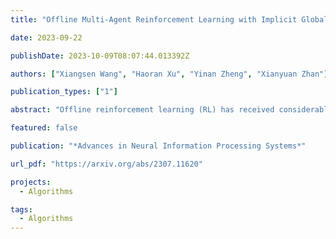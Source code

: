 ```yaml
---
title: "Offline Multi-Agent Reinforcement Learning with Implicit Global-to-Local Value Regularization"

date: 2023-09-22

publishDate: 2023-10-09T08:07:44.013392Z

authors: ["Xiangsen Wang", "Haoran Xu", "Yinan Zheng", "Xianyuan Zhan"]

publication_types: ["1"]

abstract: "Offline reinforcement learning (RL) has received considerable attention in recent years due to its attractive capability of learning policies from offline datasets without environmental interactions. Despite some success in the single-agent setting, offline multi-agent RL (MARL) remains to be a challenge. The large joint state-action space and the coupled multi-agent behaviors pose extra complexities for offline policy optimization. Most existing offline MARL studies simply apply offline data-related regularizations on individual agents, without fully considering the multi-agent system at the global level. In this work, we present OMIGA, a new offline m ulti-agent RL algorithm with implicit global-to-local v alue regularization. OMIGA provides a principled framework to convert global-level value regularization into equivalent implicit local value regularizations and simultaneously enables in-sample learning, thus elegantly bridging multi-agent value decomposition and policy learning with offline regularizations. Based on comprehensive experiments on the offline multi-agent MuJoCo and StarCraft II micro-management tasks, we show that OMIGA achieves superior performance over the state-of-the-art offline MARL methods in almost all tasks."

featured: false

publication: "*Advances in Neural Information Processing Systems*"

url_pdf: "https://arxiv.org/abs/2307.11620"

projects: 
  - Algorithms  

tags:
  - Algorithms 
---
```


